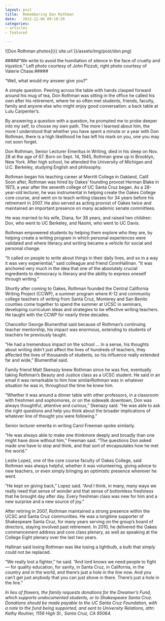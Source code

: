 ```yaml
---
layout: post
title:  Remembering Don Rothman
date:   2012-12-06 00:10:20
categories:
— articles
— featured

---
```


![Don Rothman photos]({{ site.url }}/assets/img/post/don.png)

#####“We write to avoid the humiliation of silence in the face of cruelty and injustice.” Left photo courtesy of John Pizzuti, right photo courtesy of Valerie Chase.#####

“Well, what would my answer give you?”

A simple question. Peering across the table with hands clasped forward around his mug of tea, Don Rothman was sitting in the office he called his own after his retirement, where he so often met students, friends, faculty, family and anyone else who might enjoy good conversation: a back table at Lulu Carpenter’s.

By answering a question with a question, he prompted me to probe deeper into my self, to choose my own path. The more I learned about him, the more I understood that whether you have spent a minute or a year with Don Rothman, there is a high likelihood he has left his mark on you, one you may not soon forget.

Don Rothman, Senior Lecturer Emeritus in Writing, died in his sleep on Nov. 28 at the age of 67. Born on Sept. 14, 1945, Rothman grew up in Brooklyn, New York. After high school, he attended the University of Michigan and U.C. Berkeley, studying English and philosophy.

Rothman began his teaching career at Merritt College in Oakland, Calif. Soon after, Rothman was hired by Oakes’ founding provost Herman Blake in 1973, a year after the seventh college of UC Santa Cruz began. As a 28-year-old lecturer, he was instrumental in helping create the Oakes College core course, and went on to teach writing classes for 34 years before his retirement in 2007. He also served as acting provost of Oakes twice and maintained an important presence on many academic senate committees.

He was married to his wife, Diana, for 38 years, and raised two children: Dov, who went to UC Berkeley, and Naomi, who went to UC Davis.

Rothman empowered students by helping them explore who they are, by helping create a writing program in which personal experiences were validated and where literacy and writing became a vehicle for social and personal change.

“It called on people to write about things in their daily lives, and so in a way it was very experiential,” said colleague and friend ConnHallinan. “It was anchored very much in the idea that one of the absolutely crucial ingredients to democracy is literacy and the ability to express oneself through writing.”

Shortly after coming to Oakes, Rothman founded the Central California Writing Project (CCWP), a summer program where K-12 and community college teachers of writing from Santa Cruz, Monterey and San Benito counties come together to spend the summer at UCSC in seminars, developing curriculum ideas and strategies to be effective writing teachers. He taught with the CCWP for nearly three decades.

Chancellor George Blumenthal said because of Rothman’s continuing teacher mentorship, his impact was enormous, extending to students of teachers he previously taught.

“He had a tremendous impact on the school … In a sense, his thoughts about writing didn’t just affect the lives of hundreds of teachers, they affected the lives of thousands of students, so his influence really extended far and wide,” Blumenthal said.

Family friend Matt Skenazy knew Rothman since he was five, eventually taking Rothman’s Beauty and Justice class as a UCSC student. He said in an email it was remarkable to him how similarRothman was in whatever situation he was in, throughout the time he knew him.

“Whether it was around a dinner table with other professors, in a classroom with freshmen and sophomores, or on the sidewalk downtown, Don was always thoughtful, attentive and curious,” Skenazy said. “He was able to ask the right questions and help you think about the broader implications of whatever line of thought you were following.”

Senior lecturer emerita in writing Carol Freeman spoke similarly.

“He was always able to make one thinkmore deeply and broadly than one might have done without him,” Freeman said. “The questions Don asked made one have to stop and think, and that sort of encapsulates how he met the world.”

Leslie Lopez, one of the core course faculty of Oakes College, said Rothman was always helpful, whether it was volunteering, giving advice to new teachers, or even simply bringing an optimistic presence wherever he went.

“He kept on giving back,” Lopez said. “And I think, in many, many ways we really need that sense of wonder and that sense of bottomless freshness that he brought day after day. Every freshman class was new for him and a new surprise and a new source of joy.”

After retiring in 2007, Rothman maintained a strong presence within the UCSC and Santa Cruz communities. He was a longtime supporter of Shakespeare Santa Cruz, for many years serving on the group’s board of directors, staying involved past retirement. In 2010, he delivered the Oakes commencement address and core class plenary, as well as speaking at the College Eight plenary over the last two years.

Hallinan said losing Rothman was like losing a lightbulb, a bulb that simply could not be replaced.

“We really lost a fighter,” he said. “And lord knows we need people to fight — for quality education, for sanity, in Santa Cruz, in California, in the country and in the world, and there’s just a hole in the line now. And you can’t get just anybody that you can just shove in there. There’s just a hole in the line.”

_In lieu of flowers, the family requests donations for the Dreamer’s Fund, which supports undocumented students, or to Shakespeare Santa Cruz. Donations should be made payable to the UC Santa Cruz Foundation, with a note to the fund being supported, and sent to University Relations, attn: Kathy Rouhier, 1156 High St., Santa Cruz, CA 95064._